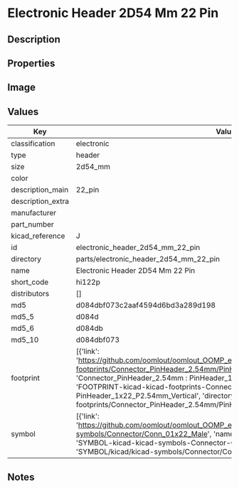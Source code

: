 # Electronic Header 2D54 Mm 22 Pin

## Description

## Properties


## Image


## Values

| Key | Value |
| --- | --- |
| classification | electronic |
| type | header |
| size | 2d54_mm |
| color |  |
| description_main | 22_pin |
| description_extra |  |
| manufacturer |  |
| part_number |  |
| kicad_reference | J |
| id | electronic_header_2d54_mm_22_pin |
| directory | parts/electronic_header_2d54_mm_22_pin |
| name | Electronic Header 2D54 Mm 22 Pin |
| short_code | hi122p |
| distributors | [] |
| md5 | d084dbf073c2aaf4594d6bd3a289d198 |
| md5_5 | d084d |
| md5_6 | d084db |
| md5_10 | d084dbf073 |
| footprint | [{'link': 'https://github.com/oomlout/oomlout_OOMP_eda_V2/tree/main/FOOTPRINT/kicad/kicad-footprints/Connector_PinHeader_2.54mm/PinHeader_1x22_P2.54mm_Vertical', 'name': 'Connector_PinHeader_2.54mm : PinHeader_1x22_P2.54mm_Vertical', 'id': 'FOOTPRINT-kicad-kicad-footprints-Connector_PinHeader_2.54mm-PinHeader_1x22_P2.54mm_Vertical', 'directory': 'FOOTPRINT/kicad/kicad-footprints/Connector_PinHeader_2.54mm/PinHeader_1x22_P2.54mm_Vertical/'}] |
| symbol | [{'link': 'https://github.com/oomlout/oomlout_OOMP_eda_V2/tree/main/SYMBOL/kicad/kicad-symbols/Connector/Conn_01x22_Male', 'name': 'Connector : Conn_01x22_Male', 'id': 'SYMBOL-kicad-kicad-symbols-Connector-Conn_01x22_Male', 'directory': 'SYMBOL/kicad/kicad-symbols/Connector/Conn_01x22_Male/'}] |

## Notes

